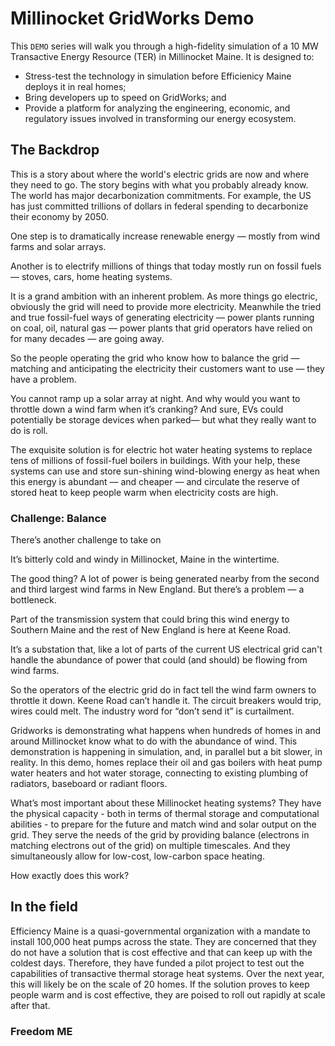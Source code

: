 # Millinocket GridWorks Demo

This `DEMO` series will walk you through a high-fidelity simulation of a 10 MW Transactive Energy Resource (TER) in Millinocket Maine. It is designed to:

- Stress-test the technology in simulation before Efficienicy Maine deploys it in real homes;
- Bring developers up to speed on GridWorks; and
- Provide a platform for analyzing the engineering, economic, and regulatory issues involved in transforming our energy ecosystem.

## The Backdrop

This is a story about where the world's electric grids are now and where they need to go.
The story begins with what you probably already know. The world has major decarbonization commitments. For example, the US has just committed trillions of dollars in federal spending to decarbonize their economy by 2050.

One step is to dramatically increase renewable energy — mostly from wind farms and solar arrays.

Another is to electrify millions of things that today mostly run on fossil fuels — stoves, cars,
home heating systems.

It is a grand ambition with an inherent problem. As more things go electric, obviously the grid will
need to provide more electricity. Meanwhile the tried and true fossil-fuel ways of generating electricity — power plants running on coal, oil, natural gas — power plants that grid operators have relied on for many decades — are going away.

So the people operating the grid who know how to balance the grid — matching and anticipating the
electricity their customers want to use — they have a problem.

You cannot ramp up a solar array at night. And why would you want to throttle down a wind farm when
it’s cranking? And sure, EVs could potentially be storage devices when parked— but what they really
want to do is roll.

The exquisite solution is for electric hot water heating systems to replace
tens of millions of fossil-fuel boilers in buildings. With your help, these systems can use
and store sun-shining wind-blowing energy as heat when this energy is abundant — and cheaper —
and circulate the reserve of stored heat to keep people warm when electricity costs are high.

### Challenge: Balance

There’s another challenge to take on

It’s bitterly cold and windy in Millinocket, Maine in the wintertime.

The good thing? A lot of power is being generated nearby from the second and third largest
wind farms in New England. But there’s a problem — a bottleneck.

Part of the transmission system that could bring this wind energy to Southern Maine and the rest of
New England is here at Keene Road.

It’s a substation that, like a lot of parts of the current US electrical grid can't handle the
abundance of power that could (and should) be flowing from wind farms.

So the operators of the electric grid do in fact tell the wind farm owners to throttle it down.
Keene Road can’t handle it. The circuit breakers would trip, wires could melt. The industry word
for “don’t send it” is curtailment.

Gridworks is demonstrating what happens when hundreds of homes in and around Millinocket
know what to do with the abundance of wind. This demonstration is happening in simulation, and,
in parallel but a bit slower, in reality. In this demo, homes replace their oil and gas boilers
with heat pump water heaters and hot water storage, connecting to existing plumbing of
radiators, baseboard or radiant floors.

What’s most important about these Millinocket heating systems? They have the physical capacity -
both in terms of thermal storage and computational abilities - to prepare for the future and match
wind and solar output on the grid. They serve the needs of the grid by providing balance (electrons
in matching electrons out of the grid) on multiple timescales. And they simultaneously allow for
low-cost, low-carbon space heating.

How exactly does this work?

## In the field

Efficiency Maine is a quasi-governmental organization with a mandate to install 100,000 heat pumps across the state. They are concerned that they do not have a solution that is cost effective and that
can keep up with the coldest days. Therefore, they have funded a pilot project to test out the capabilities of transactive thermal storage heat systems. Over the next year, this will likely be
on the scale of 20 homes. If the solution proves to keep people warm and is cost effective, they
are poised to roll out rapidly at scale after that.

### Freedom ME
